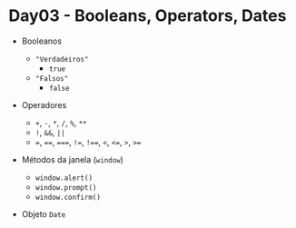 # Day03 - Booleans, Operators, Dates

* Booleanos
    * `"Verdadeiros"`
        * `true`
    * `"Falsos"`
        * `false`

* Operadores
   * `+`, `-`, `*`, `/`, `%`, `**`
   * `!`, `&&`, `||`
   * `=`, `==`, `===`, `!=`, `!==`, `<`, `<=`, `>`, `>=`

* Métodos da janela (`window`)
    * `window.alert()`
    * `window.prompt()`
    * `window.confirm()`

* Objeto `Date`

